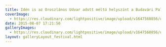 ```yaml
---
title: Idén is az Oroszlános Udvar adott méltó helyszínt a Budavári Palotakoncertnek
coverImage:
  - https://res.cloudinary.com/lightpositive/image/upload/v1647560856/uploads/Id%C3%A9n%20is%20az%20Oroszl%C3%A1nos%20Udvar%20adott%20m%C3%A9lt%C3%B3%20helysz%C3%ADnt%20a%20Budav%C3%A1ri%20Palotakoncertnek/Budavari-Palota-koncert6.jpg
date: 2015-08-07 17:21:50
galleryImages: 
  - https://res.cloudinary.com/lightpositive/image/upload/v1647560856/uploads/Id%C3%A9n%20is%20az%20Oroszl%C3%A1nos%20Udvar%20adott%20m%C3%A9lt%C3%B3%20helysz%C3%ADnt%20a%20Budav%C3%A1ri%20Palotakoncertnek/Budavari-Palota-koncert6.jpg
layout: galleryLayout_festival.html
---
```

